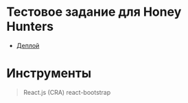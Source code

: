 # Тестовое задание для Honey Hunters

* [Деплой](https://sh4n-oldone.github.io/honey-hunters/)

# Инструменты

> React.js (CRA)
> react-bootstrap
